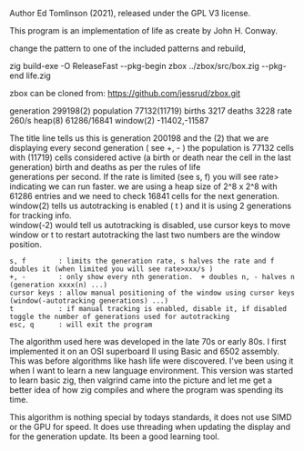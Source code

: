 Author Ed Tomlinson (2021), released under the GPL V3 license.

This program is an implementation of life as create by John H. Conway.  

change the pattern to one of the included patterns and rebuild, 

zig build-exe -O ReleaseFast --pkg-begin zbox ../zbox/src/box.zig --pkg-end life.zig

zbox can be cloned from: https://github.com/jessrud/zbox.git

generation 299198(2) population 77132(11719) births 3217 deaths 3228 rate 260/s  heap(8) 61286/16841  window(2) -11402,-11587

The title line tells us this is generation 200198 and the (2) that we are displaying every second generation ( see +, - )
the population is 77132 cells with (11719) cells considered active (a birth or death near the cell in the last generation)
birth and deaths as per the rules of life  
generations per second.  If the rate is limited (see s, f) you will see rate> indicating we can run faster.
we are using a heap size of 2^8 x 2^8 with 61286 entries and we need to check 16841 cells for the next generation.
window(2) tells us autotracking is enabled ( t ) and it is using 2 generations for tracking info.  
window(-2) would tell us autotracking is disabled, use cursor keys to move window or t to restart autotracking
the last two numbers are the window position.

    s, f        : limits the generation rate, s halves the rate and f doubles it (when limited you will see rate>xxx/s )
    +, -        : only show every nth generation.  + doubles n, - halves n (generation xxxx(n) ...)
    cursor keys : allow manual positioning of the window using cursor keys (window(-autotracking generations) ...)
    t           : if manual tracking is enabled, disable it, if disabled toggle the number of generations used for autotracking
    esc, q      : will exit the program

The algorithm used here was developed in the late 70s or early 80s.  I first implemented it on an OSI superboard II using 
Basic and 6502 assembly.  This was before algorithms like hash life were discovered.  I've been using it when I want to learn a 
new language environment.  This version was started to learn basic zig, then valgrind came into the picture and let me get a  
better idea of how zig compiles and where the program was spending its time.  

This algorithm is nothing special by todays standards, it does not use SIMD or the GPU for speed.  It does use threading when
updating the display and for the generation update.  Its been a good learning tool.
